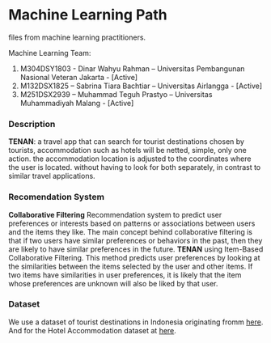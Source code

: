 # Machine Learning Path

files from machine learning practitioners.

Machine Learning Team:
1. M304DSY1803 - Dinar Wahyu Rahman – Universitas Pembangunan Nasional Veteran Jakarta - [Active]
2. M132DSX1825 – Sabrina Tiara Bachtiar – Universitas Airlangga - [Active]
3. M251DSX2939 – Muhammad Teguh Prastyo – Universitas Muhammadiyah Malang - [Active] 

### Description

<b>TENAN</b>: a travel app that can search for tourist destinations chosen by tourists, accommodation such as hotels will be netted, simple, only one action. the accommodation location is adjusted to the coordinates where the user is located. without having to look for both separately, in contrast to similar travel applications.

### Recomendation System

<b>Collaborative Filtering</b>
Recommendation system to predict user preferences or interests based on patterns or associations between users and the items they like. The main concept behind collaborative filtering is that if two users have similar preferences or behaviors in the past, then they are likely to have similar preferences in the future. <b>TENAN</b> using Item-Based Collaborative Filtering. This method predicts user preferences by looking at the similarities between the items selected by the user and other items. If two items have similarities in user preferences, it is likely that the item whose preferences are unknown will also be liked by that user.

### Dataset
We use a dataset of tourist destinations in Indonesia originating fromm <a href="https://www.kaggle.com/datasets/aprabowo/indonesia-tourism-destination">here</a>. And for the Hotel Accommodation dataset at <a href="https://www.kaggle.com/datasets/aprabowo/indonesia-tourism-destination](https://www.kaggle.com/datasets/datasciencerikiakbar/new-year-hotel-rooms-availability-from-traveloka">here</a>.


